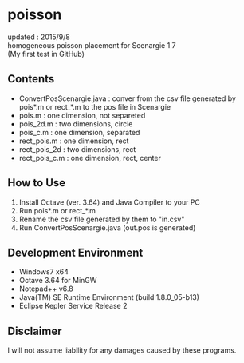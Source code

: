 # poisson
updated : 2015/9/8  
homogeneous poisson placement for Scenargie 1.7  
(My first test in GitHub)  

## Contents  
* ConvertPosScenargie.java : conver from the csv file generated by pois*.m or rect_*.m to the pos file in Scenargie  
* pois.m : one dimension, not separeted  
* pois_2d.m : two dimensions, circle  
* pois_c.m : one dimension, separated  
* rect_pois.m : one dimension, rect  
* rect_pois_2d : two dimensions, rect  
* rect_pois_c.m	: one dimension, rect, center  

## How to Use  
1. Install Octave (ver. 3.64) and Java Compiler to your PC  
2. Run pois*.m or rect_*.m  
3. Rename the csv file generated by them to "in.csv"  
4. Run ConvertPosScenargie.java (out.pos is generated)  

## Development Environment  
* Windows7 x64 
* Octave 3.64 for MinGW  
* Notepad++ v6.8  
* Java(TM) SE Runtime Environment (build 1.8.0_05-b13)  
* Eclipse Kepler Service Release 2  

## Disclaimer  
I will not assume liability for any damages caused by these programs.  